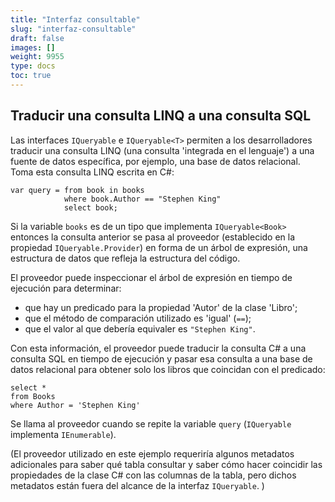 ```yaml
---
title: "Interfaz consultable"
slug: "interfaz-consultable"
draft: false
images: []
weight: 9955
type: docs
toc: true
---
```


## Traducir una consulta LINQ a una consulta SQL
Las interfaces `IQueryable` e `IQueryable<T>` permiten a los desarrolladores traducir una consulta LINQ (una consulta 'integrada en el lenguaje') a una fuente de datos específica, por ejemplo, una base de datos relacional. Toma esta consulta LINQ escrita en C#:

    var query = from book in books
                where book.Author == "Stephen King" 
                select book;

Si la variable `books` es de un tipo que implementa `IQueryable<Book>` entonces la consulta anterior se pasa al proveedor (establecido en la propiedad `IQueryable.Provider`) en forma de un árbol de expresión, una estructura de datos que refleja la estructura del código.

El proveedor puede inspeccionar el árbol de expresión en tiempo de ejecución para determinar:

- que hay un predicado para la propiedad 'Autor' de la clase 'Libro';
- que el método de comparación utilizado es 'igual' (`==`);
- que el valor al que debería equivaler es `"Stephen King"`.

Con esta información, el proveedor puede traducir la consulta C# a una consulta SQL en tiempo de ejecución y pasar esa consulta a una base de datos relacional para obtener solo los libros que coincidan con el predicado:

    select *
    from Books
    where Author = 'Stephen King'

Se llama al proveedor cuando se repite la variable `query` (`IQueryable` implementa `IEnumerable`).

(El proveedor utilizado en este ejemplo requeriría algunos metadatos adicionales para saber qué tabla consultar y saber cómo hacer coincidir las propiedades de la clase C# con las columnas de la tabla, pero dichos metadatos están fuera del alcance de la interfaz `IQueryable`. )

